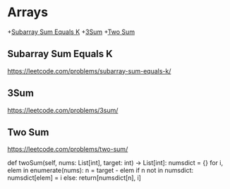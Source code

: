 # Arrays

+[Subarray Sum Equals K](#subarray-sum-equals-k)
+[3Sum](#3sum)
+[Two Sum](#two-sum)

## Subarray Sum Equals K

https://leetcode.com/problems/subarray-sum-equals-k/

## 3Sum

https://leetcode.com/problems/3sum/

## Two Sum

https://leetcode.com/problems/two-sum/

def twoSum(self, nums: List[int], target: int) -> List[int]:
    numsdict = {}
    for i, elem in enumerate(nums):
        n = target - elem
        if n not in numsdict:
            numsdict[elem] = i
        else:
            return[numsdict[n], i]

